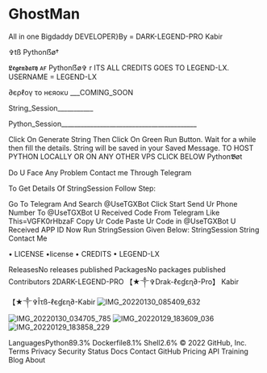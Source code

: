 # GhostMan
All in one Bigdaddy
DEVELOPER}By = DARK-LEGEND-PRO Kabir

✞︎tß Pythonẞø†

𝕷𝖊𝖌𝖊𝖓𝖉𝖆𝖗𝖞 ᴀғ Pythonẞø✞︎ r ITS ALL CREDITS GOES TO LEGEND-LX. USERNAME = LEGEND-LX

∂єρℓογ το нєяοκυ ___COMING_SOON

String_Session___________

 

Python_Session__________________________________________

Click On Generate String
Then Click On Green Run Button.
Wait for a while then fill the details.
String will be saved in your Saved Message. TO HOST PYTHON LOCALLY OR ON ANY OTHER VPS CLICK BELOW
 Python𝕭øt 

Do U Face Any Problem Contact me Through Telegram

To Get Details Of StringSession Follow Step:

Go To Telegram And Search @UseTGXBot
Click Start
Send Ur Phone Number To @UseTGXBot
U Received Code From Telegram Like This=VGFK0rHbzaF
Copy Ur Code
Paste Ur Code in @UseTGXBot
U Received APP ID
Now Run StringSession Given Below: StringSession String
Contact Me

• LICENSE •license •  CREDITS  • LEGEND-LX    

ReleasesNo releases published
PackagesNo packages published
Contributors 2DARK-LEGEND-PRO 【★༒✞︎Drak-ℓєɠεɳ∂-Pro】
Kabir 【★༒✞︎Îτß-ℓєɠεɳ∂-Kabir ![IMG_20220130_085409_632](https://user-images.githubusercontent.com/94806103/151826983-3c807e22-3dc9-4606-88a2-938fba4f016d.jpg)
![IMG_20220130_034705_785](https://user-images.githubusercontent.com/94806103/151826986-7d57e5e7-83c5-4a44-a021-8c872574e067.jpg)
![IMG_20220129_183609_036](https://user-images.githubusercontent.com/94806103/151826990-2ee577c7-7a0e-4d7f-b09f-60770b6f617a.jpg)
![IMG_20220129_183858_229](https://user-images.githubusercontent.com/94806103/151826996-f6e3035e-ab79-43ea-bfe4-272b501d481c.jpg)

LanguagesPython89.3% 
Dockerfile8.1% 
Shell2.6%
© 2022 GitHub, Inc.
Terms
Privacy
Security
Status
Docs
Contact GitHub
Pricing
API
Training
Blog
About
